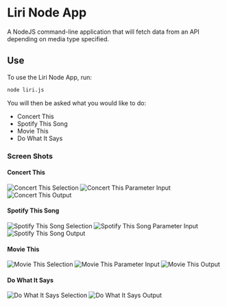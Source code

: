 # Liri Node App

A NodeJS command-line application that will fetch data from an API depending on media type specified.

## Use

To use the Liri Node App, run:

```bash
node liri.js
```

You will then be asked what you would like to do:

* Concert This
* Spotify This Song
* Movie This
* Do What It Says

### Screen Shots

#### Concert This

![Concert This Selection](./img/s1.png)
![Concert This Parameter Input](./img/s2.png)
![Concert This Output](./img/s3.png)

#### Spotify This Song

![Spotify This Song Selection](./img/s7.png)
![Spotify This Song Parameter Input](./img/s8.png)
![Spotify This Song Output](./img/s9.png)

#### Movie This

![Movie This Selection](./img/s4.png)
![Movie This Parameter Input](./img/s5.png)
![Movie This Output](./img/s6.png)

#### Do What It Says

![Do What It Says Selection](./img/s10.png)
![Do What It Says Output](./img/s11.png)

